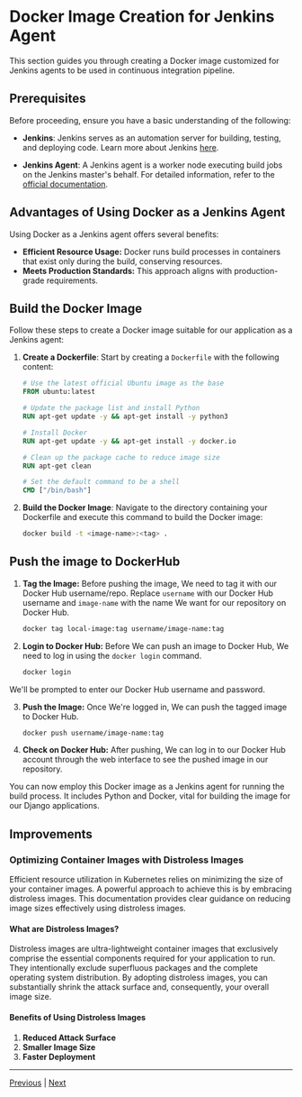 # Docker Image Creation for Jenkins Agent

This section guides you through creating a Docker image customized for Jenkins agents to be used in continuous integration pipeline.

## Prerequisites

Before proceeding, ensure you have a basic understanding of the following:

- **Jenkins**: Jenkins serves as an automation server for building, testing, and deploying code. Learn more about Jenkins [here](../03.%20Jenkins/README.md).

- **Jenkins Agent**: A Jenkins agent is a worker node executing build jobs on the Jenkins master's behalf. For detailed information, refer to the [official documentation](https://www.jenkins.io/doc/book/using/using-agents/).

## Advantages of Using Docker as a Jenkins Agent

Using Docker as a Jenkins agent offers several benefits:

- **Efficient Resource Usage:** Docker runs build processes in containers that exist only during the build, conserving resources.
- **Meets Production Standards:** This approach aligns with production-grade requirements.

## Build the Docker Image

Follow these steps to create a Docker image suitable for our application as a Jenkins agent:

1. **Create a Dockerfile**: Start by creating a `Dockerfile` with the following content:

    ```Dockerfile
    # Use the latest official Ubuntu image as the base
    FROM ubuntu:latest

    # Update the package list and install Python
    RUN apt-get update -y && apt-get install -y python3

    # Install Docker
    RUN apt-get update -y && apt-get install -y docker.io

    # Clean up the package cache to reduce image size
    RUN apt-get clean

    # Set the default command to be a shell
    CMD ["/bin/bash"]
    ```

2. **Build the Docker Image**: Navigate to the directory containing your Dockerfile and execute this command to build the Docker image:

    ```bash
    docker build -t <image-name>:<tag> .
    ```


## Push the image to DockerHub

1. **Tag the Image:**
Before pushing the image, We need to tag it with our Docker Hub username/repo. Replace `username` with our Docker Hub username and `image-name` with the name We want for our repository on Docker Hub.

    ```sh
    docker tag local-image:tag username/image-name:tag
    ```

2. **Login to Docker Hub:**
Before We can push an image to Docker Hub, We need to log in using the `docker login` command.

    ```sh
    docker login
    ```

We'll be prompted to enter our Docker Hub username and password.

3. **Push the Image:**
Once We're logged in, We can push the tagged image to Docker Hub.

    ```sh
    docker push username/image-name:tag
    ```

4. **Check on Docker Hub:**
After pushing, We can log in to our Docker Hub account through the web interface to see the pushed image in our repository.

You can now employ this Docker image as a Jenkins agent for running the build process. It includes Python and Docker, vital for building the image for our Django applications.

## Improvements
### Optimizing Container Images with Distroless Images

Efficient resource utilization in Kubernetes relies on minimizing the size of your container images. A powerful approach to achieve this is by embracing distroless images. This documentation provides clear guidance on reducing image sizes effectively using distroless images.

#### What are Distroless Images?

Distroless images are ultra-lightweight container images that exclusively comprise the essential components required for your application to run. They intentionally exclude superfluous packages and the complete operating system distribution. By adopting distroless images, you can substantially shrink the attack surface and, consequently, your overall image size.

#### Benefits of Using Distroless Images
1. **Reduced Attack Surface**
2. **Smaller Image Size**
3. **Faster Deployment**

---

[Previous](./01-Docker-Image-Django-App.md) | [Next](../02.%20Kubernetes%20&%20ArgoCD/README.md)
